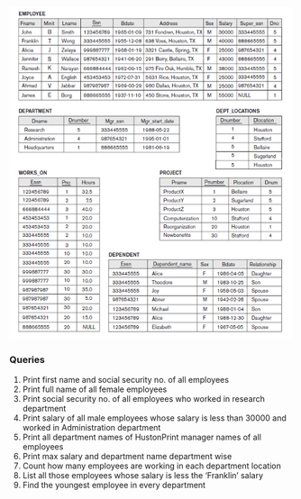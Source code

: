 ![alt text](tables.png "Title")

### Queries
1. Print first name and social security no. of all employees  
1. Print full name of all female employees
1. Print social security no. of all employees who worked in research department
1. Print salary of all male employees whose salary is less than 30000 and worked in Administration department
1. Print all department names of HustonPrint manager names of all employees
1. Print max salary and department name department wise
1. Count how many employees are working in each department location 
1. List all those employees whose salary is less the ‘Franklin’ salary
1. Find the youngest employee in every department
